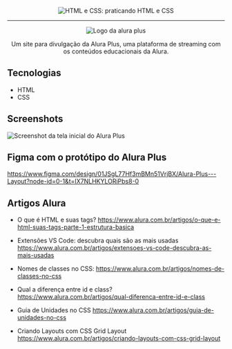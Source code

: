 
<p align="center"> <img src="https://imgur.com/BASzVop.png" alt="HTML e CSS: praticando HTML e CSS"> </p>

<hr>

<p align="center"> <img src="https://github.com/MonicaHillman/aluraplus/blob/aula04/img/Logo.png?raw=true" alt="Logo da alura plus"> </p>
<p align="center">Um site para divulgação da Alura Plus, uma plataforma de streaming com os conteúdos educacionais da Alura.</p>

## Tecnologias
* HTML
* CSS

## Screenshots
![Screenshot da tela inicial do Alura Plus](https://imgur.com/nKUf7MK.png)

## Figma com o protótipo do Alura Plus
https://www.figma.com/design/01JSgL77Hf3mBMn51VrjBX/Alura-Plus---Layout?node-id=0-1&t=IX7NLHKYLORiPbs8-0

## Artigos Alura
* O que é HTML e suas tags?
https://www.alura.com.br/artigos/o-que-e-html-suas-tags-parte-1-estrutura-basica

* Extensões VS Code: descubra quais são as mais usadas
https://www.alura.com.br/artigos/extensoes-vs-code-descubra-as-mais-usadas

* Nomes de classes no CSS: 
https://www.alura.com.br/artigos/nomes-de-classes-no-css

* Qual a diferença entre id e class?
https://www.alura.com.br/artigos/qual-diferenca-entre-id-e-class

* Guia de Unidades no CSS
https://www.alura.com.br/artigos/guia-de-unidades-no-css

* Criando Layouts com CSS Grid Layout
https://www.alura.com.br/artigos/criando-layouts-com-css-grid-layout